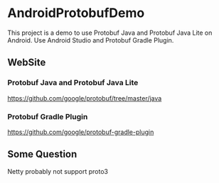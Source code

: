 # AndroidProtobufDemo
This project is a demo to use Protobuf Java and Protobuf Java Lite on Android.
Use Android Studio and Protobuf Gradle Plugin.

## WebSite
### Protobuf Java and Protobuf Java Lite
https://github.com/google/protobuf/tree/master/java
### Protobuf Gradle Plugin
https://github.com/google/protobuf-gradle-plugin  

## Some Question
Netty probably not support proto3  
